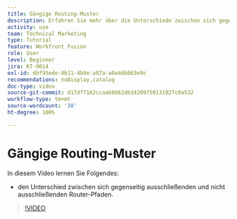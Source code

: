 ```yaml
---
title: Gängige Routing-Muster
description: Erfahren Sie mehr über die Unterschiede zwischen sich gegenseitig ausschließenden und nicht ausschließenden Router-Pfaden in [!DNL Adobe Workfront Fusion].
activity: use
team: Technical Marketing
type: Tutorial
feature: Workfront Fusion
role: User
level: Beginner
jira: KT-9014
exl-id: dbf95ede-8b11-4b9e-a87a-a0e4db863e9c
recommendations: noDisplay,catalog
doc-type: video
source-git-commit: d17df7162ccaab6b62db34209f50131927c0a532
workflow-type: tm+mt
source-wordcount: '30'
ht-degree: 100%

---
```


# Gängige Routing-Muster

In diesem Video lernen Sie Folgendes:

* den Unterschied zwischen sich gegenseitig ausschließenden und nicht ausschließenden Router-Pfaden.

>[!VIDEO](https://video.tv.adobe.com/v/335273/?quality=12&learn=on&enablevpops)
